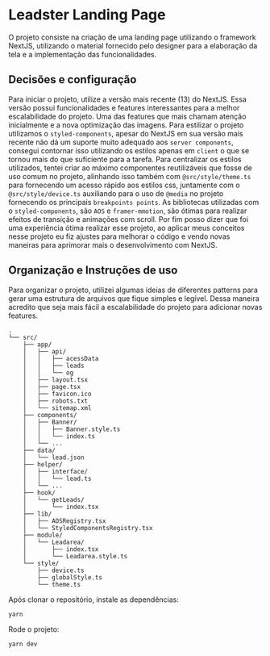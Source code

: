 # Leadster Landing Page

O projeto consiste na criação de uma landing page utilizando o framework NextJS, utilizando o material fornecido pelo designer para a elaboração da tela e a implementação das funcionalidades.

## Decisões e configuração

Para iniciar o projeto, utilize a versão mais recente (13) do NextJS. Essa versão possui funcionalidades e features interessantes para a melhor escalabilidade do projeto. Uma das features que mais chamam atenção inicialmente e a nova optimização das imagens. Para estilizar o projeto utilizamos o `styled-components`, apesar do NextJS em sua versão mais recente não dá um suporte muito adequado aos `server components`, consegui contornar isso utilizando os estilos apenas em `client` o que se tornou mais do que suficiente para a tarefa. Para centralizar os estilos utilizados, tentei criar ao máximo componentes reutilizáveis que fosse de uso comum no projeto, alinhando isso também com `@src/style/theme.ts` para fornecendo um acesso rápido aos estilos css, juntamente com o `@src/style/device.ts` auxiliando para o uso de `@media` no projeto fornecendo os principais `breakpoints points`. As bibliotecas utilizadas com o `styled-components`, são `AOS` e `framer-mmotion`, são ótimas para realizar efeitos de transição e animações com scroll. Por fim posso dizer que foi uma experiência ótima realizar esse projeto, ao aplicar meus conceitos nesse projeto eu fiz ajustes para melhorar o código e vendo novas maneiras para aprimorar mais o desenvolvimento com NextJS.

## Organização e Instruções de uso

Para organizar o projeto, utilizei algumas ideias de diferentes patterns para gerar uma estrutura de arquivos que fique simples e legível. Dessa maneira acredito que seja mais fácil a escalabilidade do projeto para adicionar novas features.

```
.
└── src/
    ├── app/
    │   ├── api/
    │   │   ├── acessData
    │   │   ├── leads
    │   │   └── og
    │   ├── layout.tsx
    │   ├── page.tsx
    │   ├── favicon.ico
    │   ├── robots.txt
    │   └── sitemap.xml
    ├── components/
    │   ├── Banner/
    │   │   ├── Banner.style.ts
    │   │   └── index.ts
    │   └── ...
    ├── data/
    │   └── lead.json
    ├── helper/
    │   ├── interface/
    │   │   └── lead.ts
    │   └── ...
    ├── hook/
    │   └── getLeads/
    │       └── index.tsx
    ├── lib/
    │   ├── AOSRegistry.tsx
    │   └── StyledComponentsRegistry.tsx
    ├── module/
    │   └── Leadarea/
    │       ├── index.tsx
    │       └── Leadarea.style.ts
    └── style/
        ├── device.ts
        ├── globalStyle.ts
        └── theme.ts
```

Após clonar o repositório, instale as dependências:

`yarn`

Rode o projeto:

`yarn dev`

